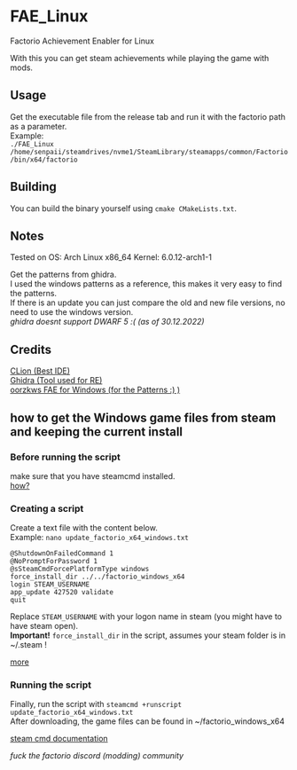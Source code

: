 # FAE_Linux
Factorio Achievement Enabler for Linux

With this you can get steam achievements while playing the game with mods.

## Usage
Get the executable file from the release tab and run it with the factorio path as a parameter. <br>
Example: <br>
`./FAE_Linux /home/senpaii/steamdrives/nvme1/SteamLibrary/steamapps/common/Factorio/bin/x64/factorio`

## Building
You can build the binary yourself using `cmake CMakeLists.txt`.

## Notes
Tested on OS: Arch Linux x86_64 Kernel: 6.0.12-arch1-1 

Get the patterns from ghidra.<br>
I used the windows patterns as a reference, this makes it very easy to find the patterns.<br>
If there is an update you can just compare the old and new file versions, no need to use the windows version. <br>
*ghidra doesnt support DWARF 5 :( (as of 30.12.2022)* <br>

## Credits
[CLion (Best IDE)](https://www.jetbrains.com/clion/)<br>
[Ghidra (Tool used for RE)](https://github.com/NationalSecurityAgency/ghidra)<br>
[oorzkws FAE for Windows (for the Patterns :) )](https://github.com/oorzkws/FactorioAchievementEnabler)<br>

## how to get the Windows game files from steam and keeping the current install

### Before running the script
make sure that you have steamcmd installed. <br>
[how?](https://developer.valvesoftware.com/wiki/SteamCMD#Downloading_SteamCMD)

### Creating a script
Create a text file with the content below.<br>
Example: `nano update_factorio_x64_windows.txt`<br>
```
@ShutdownOnFailedCommand 1
@NoPromptForPassword 1
@sSteamCmdForcePlatformType windows
force_install_dir ../../factorio_windows_x64
login STEAM_USERNAME
app_update 427520 validate
quit
```
Replace `STEAM_USERNAME` with your logon name in steam (you might have to have steam open).<br>
**Important!** `force_install_dir` in the script, assumes your steam folder is in ~/.steam !

[more](https://developer.valvesoftware.com/wiki/SteamCMD#Creating_a_Script)

### Running the script
Finally, run the script with `steamcmd +runscript update_factorio_x64_windows.txt` <br>
After downloading, the game files can be found in ~/factorio_windows_x64

[steam cmd documentation](https://developer.valvesoftware.com/wiki/SteamCMD)<br>

*fuck the factorio discord (modding) community*

